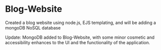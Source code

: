 # Blog-Website
Created a blog website using node.js, EJS templating, and will be adding a mongoDB NoSQL database

Update: MongoDB added to Blog-Website, with some minor cosmetic and accessibility enhances to the UI and the functionality of the application.

